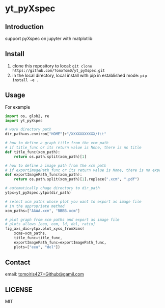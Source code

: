 # yt_pyXspec

## Introduction

support pyXspec on jupyter with matplotlib

## Install

1. clone this repository to local: `git clone https://github.com/TomoTom0/yt_pyXspec.git`
2. in the local directory, local install with pip in established mode: `pip install -e .`

## Usage

For example

```python
import os, glob2, re
import yt_pyXspec

# work directory path
dir_path=os.environ["HOME"]+"/XXXXXXXXXXX/fit"

# how to define a graph title from the xcm path
# if title_func or its return value is None, there is no title
def title_func(xcm_path):
    return os.path.split(xcm_path)[1]

# how to define a image path from the xcm path
# if exportImagePath_func or its return value is None, there is no export file
def exportImagePath_func(xcm_path):
    return os.path.split(xcm_path)[1].replace(".xcm", ".pdf")

# automatically chage directory to dir_path
ytpx=yt_pyXspec.ytpx(dir_path)

# select xcm paths whose plot you want to export as image file
# in the appropriate method
xcm_paths=["AAAA.xcm", "BBBB.xcm"]

# plot graph from xcm paths and export as image file
# plots allows [eeu, eem, ld, del, ratio]
fig_axs_dic=ytpx.plot_xyss_fromXcms(
    xcms=xcm_paths,
    title_func=title_func,
    exportImagePath_func=exportImagePath_func,
    plots=["eeu", "del"])
```

## Contact

email: tomoIris427+Github@gamil.com

## LICENSE

MIT